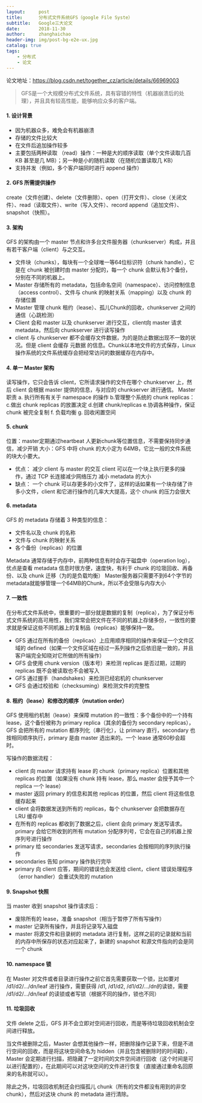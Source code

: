 ```yaml
---
layout:     post
title:      分布式文件系统GFS（google File Syste）
subtitle:   Google三大论文
date:       2018-11-30
author:     zhanghaichao
header-img: img/post-bg-e2e-ux.jpg
catalog: true
tags:
    - 分布式
    - 论文
---
```


论文地址：https://blog.csdn.net/together_cz/article/details/66969003


>GFS是一个大规模分布式文件系统，具有容错的特性（机器崩溃后的处理），并且具有较高性能，能够响应众多的客户端。

#### 1. 设计背景
- 因为机器众多，难免会有机器崩溃
- 存储的文件比较大
- 在文件后追加操作较多
- 主要包括两种读取 （read）操作：一种是大的顺序读取（单个文件读取几百 KB 甚至是几 MB）；另一种是小的随机读取（在随机位置读取几 KB）
- 支持并发（例如，多个客户端同时进行 append 操作）

#### 2. GFS 所需提供操作
create（文件创建）、delete（文件删除）、open（打开文件）、close（关闭文件）、read（读取文件）、write（写入文件）、record append（追加文件）、snapshot（快照）。

#### 3. 架构
GFS 的架构由一个 master 节点和许多台文件服务器（chunkserver）构成，并且有若干客户端（client）与之交互。

- 文件块（chunks），每块有一个全球唯一等64位标识符（chunk handle），它是在 chunk 被创建时由 master 分配的，每一个 chunk 会默认有3个备份，分别在不同的机器上。
- Master 存储所有的 metadata，包括命名空间（namespace）、访问控制信息（access control）、文件与 chunk 的映射关系（mapping）以及 chunk 的存储位置
- Master 管理 chunk 租约（lease）、孤儿Chunk的回收，chunkserver 之间的通信（心跳检测）
- Client 会和 master 以及 chunkserver 进行交互，client向 master 请求 metadata，然后向 chunkserver 进行读写操作
- client 与 chunkserver 都不会缓存文件数据，为的是防止数据出现不一致的状况。但是 client 会缓存 元数据 的信息。Chunk以本地文件的方式保存，Linux操作系统的文件系统缓存会把经常访问的数据缓存在内存中。

#### 4. 单一 Master 架构
读写操作，它只会告诉 client，它所请求操作的文件在哪个 chunkserver 上，然后 client 会根据 master 提供的信息，与对应的 chunkserver 进行通信。
Master 职责
a. 执行所有有关于 namespace 的操作
b.管理整个系统的 chunk replicas： 
c.做出 chunk replicas 的放置决定
d.创建 chunk/replicas
e.协调各种操作，保证 chunk 被完全复制
f. 负载均衡
g. 回收闲置空间

#### 5. chunk 
位置：master定期通过heartbeat 人更新chunk等位置信息，不需要保持同步通信，减少开销
大小：GFS 中将 chunk 的大小定为 64MB，它比一般的文件系统的块大小要大。
- 优点：
减少 client 与 master 的交互
client 可以在一个块上执行更多的操作，通过 TCP 长连接减少网络压力
减小 metadata 的大小
- 缺点：
一个 chunk 可以存更多的小文件了，这样的话如果有一个块存储了许多小文件，client 和它进行操作的几率大大提高，这个 chunk 的压力会很大  

#### 6. metadata

GFS 的 metadata 存储着 3 种类型的信息：
- 文件名以及 chunk 的名称
- 文件与 chunk 的映射关系
- 各个备份（replicas）的位置

Metadata 通常存储于内存中，前两种信息有时会存于磁盘中（operation log），优点是查看 metadata 信息时很方便，速度快，有利于 chunk 的垃圾回收、再备份、以及 chunk 迁移（为的是负载均衡）
Master服务器只需要不到64个字节的metadata就能够管理一个64MB的Chunk，所以不会受限与内存大小

#### 7.  一致性
在分布式文件系统中，很重要的一部分就是数据的复制（replica），为了保证分布式文件系统的高可用性，我们常常会把文件在不同的机器上存储多份，一致性的要求就是保证这些不同机器上的复制品（replicas）能够保持一致。

- GFS 通过在所有的备份（replicas）上应用顺序相同的操作来保证一个文件区域的 defined（如果一个文件区域在经过一系列操作之后依旧是一致的，并且客户端完全知晓对它所做的所有操作）
- GFS 会使用 chunk version（版本号）来检测 replicas 是否过期，过期的 replicas 既不会被读取也不会被写入
- GFS 通过握手（handshakes）来检测已经宕机的 chunkserver
- GFS 会通过校验和（checksuming）来检测文件的完整性

#### 8. 租约（lease）和修改的顺序（mutation order）
GFS 使用租约机制（lease）来保障 mutation 的一致性：多个备份中的一个持有 lease，这个备份被称为 primary replica（其余的备份为 secondary replicas），GFS 会把所有的 mutation 都序列化（串行化），让 primary 直行，secondary 也按相同顺序执行，primary 是由 master 选出来的。一个 lease 通常60秒会超时。

写操作的数据流程：
- client 向 master 请求持有 lease 的 chunk（primary replica）位置和其他 replicas 的位置（如果没有 chunk 持有 lease，那么 master 会授予其中一个 replica 一个 lease）
- master 返回 primary 的信息和其他 replicas 的位置，然后 client 将这些信息缓存起来
- client 会将数据发送到所有的 replicas，每个 chunkserver 会把数据存在 LRU 缓存中
- 在所有的 replicas 都收到了数据之后，client 会向 primary 发送写请求。primary 会给它所收到的所有 mutation 分配序列号，它会在自己的机器上按序列号进行操作
- primary 给 secondaries 发送写请求，secondaries 会按相同的序列执行操作
- secondaries 告知 primary 操作执行完毕
- primary 向 client 应答，期间的错误也会发送给 client，client 错误处理程序（error handler）会重试失败的 mutation

#### 9. Snapshot 快照
当 master 收到 snapshot 操作请求后：
- 废除所有的 lease，准备 snapshot（相当于暂停了所有写操作）
- master 记录所有操作，并且将记录写入磁盘
- master 将源文件和目录树的 metadata 进行复制，这样之前的记录就和当前的内存中所保存的状态对应起来了，新建的 snapshot 和源文件指向的会是同一个 chunk

#### 10. namespace 锁
 在 Master 对文件或者目录进行操作之前它首先需要获取一个锁，比如要对 /d1/d2/…/dn/leaf 进行操作，需要获得 /d1, /d1/d2, /d1/d2/…/dn的读锁，需要 /d1/d2/…/dn/leaf 的读锁或者写锁（根据不同的操作，锁也不同）

#### 11. 垃圾回收
文件 delete 之后，GFS 并不会立即对空间进行回收，而是等待垃圾回收机制会空间进行释放。

当文件被删除之后，Master 会想其他操作一样，把删除操作记录下来，但是不进行空间的回收，而是将这块空间命名为 hidden（并且包含被删除时的时间戳），Master 会定期进行扫描，把隐藏了一定时间的文件空间进行回收（这个时间是可以进行配置的），在此期间可以对这块空间的文件进行恢复（直接通过重命名回原来的名称就可以）。

除此之外，垃圾回收机制还会扫描孤儿 chunk（所有的文件都没有用到的非空 chunk），然后对这块 chunk 的 metadata 进行清除。
